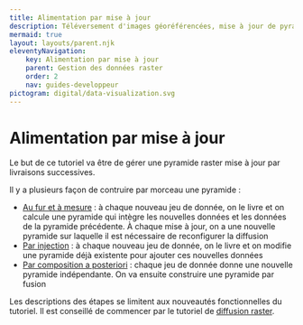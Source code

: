 ```yaml
---
title: Alimentation par mise à jour
description: Téléversement d'images géoréférencées, mise à jour de pyramide par injection ou par référence, composition à posteriori
mermaid: true
layout: layouts/parent.njk
eleventyNavigation:
    key: Alimentation par mise à jour
    parent: Gestion des données raster
    order: 2
    nav: guides-developpeur
pictogram: digital/data-visualization.svg
---
```


# Alimentation par mise à jour

Le but de ce tutoriel va être de gérer une pyramide raster mise à jour par livraisons successives.

Il y a plusieurs façon de contruire par morceau une pyramide :

- [Au fur et à mesure](../alimentation-mise-a-jour-raster/fur-et-a-mesure) : à chaque nouveau jeu de donnée, on le livre et on calcule une pyramide qui intègre les nouvelles données et les données de la pyramide précédente. À chaque mise à jour, on a une nouvelle pyramide sur laquelle il est nécessaire de reconfigurer la diffusion
- [Par injection](./parinjection.md) : à chaque nouveau jeu de donnée, on le livre et on modifie une pyramide déjà existente pour ajouter ces nouvelles données
- [Par composition a posteriori](./composition.md) : chaque jeu de donnée donne une nouvelle pyramide indépendante. On va ensuite construire une pyramide par fusion

Les descriptions des étapes se limitent aux nouveautés fonctionnelles du tutoriel. Il est conseillé de commencer par le tutoriel de [diffusion raster](../alimentation-diffusion-raster).